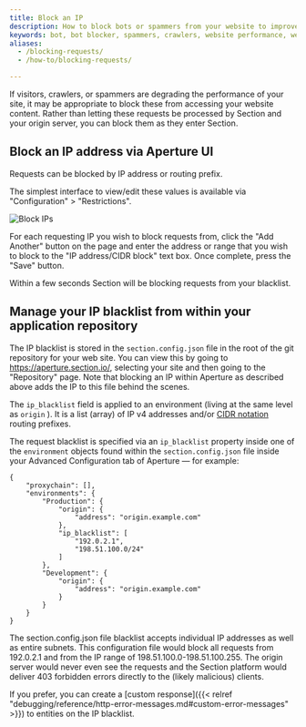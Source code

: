 ```yaml
---
title: Block an IP
description: How to block bots or spammers from your website to improve website performance via the Aperture UI or directly through config files.
keywords: bot, bot blocker, spammers, crawlers, website performance, webpage speed, website security, content delivery network, CDN
aliases:
  - /blocking-requests/
  - /how-to/blocking-requests/

---
```


If visitors, crawlers, or spammers are degrading the performance of your site, it may be appropriate to block these from accessing your website content. Rather than letting these requests be processed by Section and your origin server, you can block them as they enter Section.

## Block an IP address via Aperture UI

Requests can be blocked by IP address or routing prefix.

The simplest interface to view/edit these values is available via "Configuration" > "Restrictions".

![Block IPs](/docs/images/req-restrictions.png?height=400px)

For each requesting IP you wish to block requests from, click the "Add Another" button on the page and enter the address or range that you wish to block to the "IP address/CIDR block" text box. Once complete, press the "Save" button.

Within a few seconds Section will be blocking requests from your blacklist.

## Manage your IP blacklist from within your application repository

The IP blacklist is stored in the ``section.config.json`` file in the root of the git repository for your web site. You can view this by going to <https://aperture.section.io/>, selecting your site and then going to the "Repository" page. Note that blocking an IP within Aperture as described above adds the IP to this file behind the scenes.

The `ip_blacklist` field is applied to an environment (living at the same level as `origin` ). It is a list (array) of IP v4 addresses and/or [CIDR notation](https://en.wikipedia.org/wiki/Classless_Inter-Domain_Routing#CIDR_notation) routing prefixes.

The request blacklist is specified via an `ip_blacklist` property inside one of the `environment` objects found within the ``section.config.json`` file inside your Advanced Configuration tab of Aperture — for example:

    {
        "proxychain": [],
        "environments": {
            "Production": {
                "origin": {
                    "address": "origin.example.com"
                },
                "ip_blacklist": [
                    "192.0.2.1",
                    "198.51.100.0/24"
                ]
            },
            "Development": {
                "origin": {
                    "address": "origin.example.com"
                }
            }
        }
    }

The section.config.json file blacklist accepts individual IP addresses as well as entire subnets. This configuration file would block all requests from 192.0.2.1 and from the IP range of 198.51.100.0-198.51.100.255. The origin server would never even see the requests and the Section platform would deliver 403 forbidden errors directly to the (likely malicious) clients.

 If you prefer, you can create a [custom response]({{< relref "debugging/reference/http-error-messages.md#custom-error-messages" >}}) to entities on the IP blacklist.
